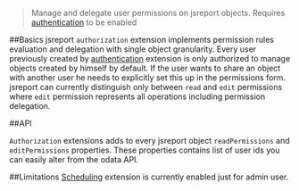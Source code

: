 > Manage and delegate user permissions on jsreport objects. Requires [authentication](/learn/authentication) to be enabled

##Basics
jsreport `authorization` extension implements permission rules evaluation and delegation with single object granularity. Every user previously created by [authentication](/learn/authentication) extension is only authorized to manage objects created by himself by default. If the user wants to share an object with another user he needs to explicitly set this up in the permissions form. jsreport can currently distinguish only between `read` and `edit` permissions where `edit` permission represents all operations including permission delegation.

##API

`Authorization` extensions adds to every jsreport object `readPermissions` and `editPermissions` properties. These properties contains list of user ids you can easily alter from the odata API.

##Limitations
[Scheduling](learn/scheduling) extension is currently enabled just for admin user. 


